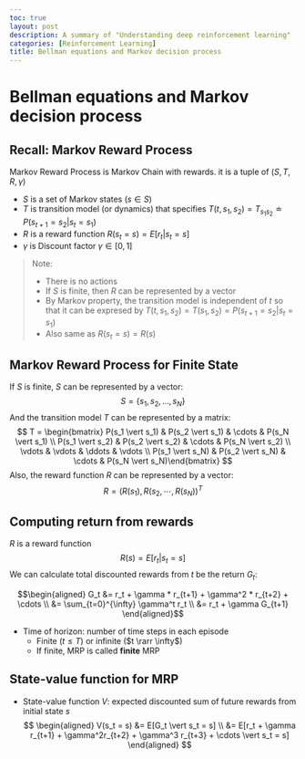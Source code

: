 ```yaml
---
toc: true
layout: post
description: A summary of "Understanding deep reinforcement learning"
categories: [Reinforcement Learning]
title: Bellman equations and Markov decision process
---
```

# Bellman equations and Markov decision process

## Recall: Markov Reward Process

Markov Reward Process is Markov Chain with rewards. it is a tuple of $(S, T, R, \gamma)$

- $S$ is a set of Markov states $(s \in S)$
- $T$ is transition model (or dynamics) that specifies $T(t, s_1, s_2) = T_{s_1s_2} \doteq P(s_{t+1} = s_2 \vert s_t = s_1)$
- $R$ is a reward function $R(s_t = s) = E[r_t \vert s_t = s]$
- $\gamma$ is Discount factor $\gamma \in [0, 1]$

> Note: 
> - There is no actions
> - If $S$ is finite, then $R$ can be represented by a vector
> - By Markov property, the transition model is independent of $t$ so that it can be expresed by $T(t, s_1, s_2) = T(s_1, s_2) = P(s_{t+1} = s_2 | s_t = s_1)$
> - Also same as $R(s_t = s) = R(s)$

## Markov Reward Process for Finite State
If $S$ is finite, $S$ can be represented by a vector: 
$$S=\{s_1, s_2, \dots, s_N \}$$
And the transition model $T$ can be represented by a matrix:
$$ T = \begin{bmatrix} P(s_1 \vert s_1) & P(s_2 \vert s_1) & \cdots & P(s_N \vert s_1) \\ P(s_1 \vert s_2) & P(s_2 \vert s_2) & \cdots & P(s_N \vert s_2) \\ \vdots & \vdots & \ddots & \vdots \\  P(s_1 \vert s_N) & P(s_2 \vert s_N) & \cdots & P(s_N \vert s_N)\end{bmatrix}  $$
Also, the reward function $R$ can be represented by a vector:
$$ R = \big( R(s_1), R(s_2, \cdots, R(s_N) \big)^T $$

## Computing return from rewards
$R$ is a reward function
$$ R(s) = E[r_t | s_t = s]$$
We can calculate total discounted rewards from $t$ be the return $G_t$:

$$\begin{aligned} G_t &= r_t + \gamma * r_{t+1} + \gamma^2 * r_{t+2} + \cdots \\
&= \sum_{t=0}^{\infty} \gamma^t r_t \\
&= r_t + \gamma G_{t+1}   \end{aligned}$$

- Time of horizon: number of time steps in each episode
  - Finite ($t \leq T$) or infinite ($t \rarr \infty$)
  - If finite, MRP is called **finite** MRP

## State-value function for MRP
- State-value function $V$: expected discounted sum of future rewards from initial state $s$
$$ \begin{aligned} V(s_t = s) &= E[G_t \vert s_t = s] \\
&= E[r_t + \gamma r_{t+1} + \gamma^2r_{t+2} + \gamma^3 r_{t+3} + \cdots \vert s_t = s] \end{aligned} $$